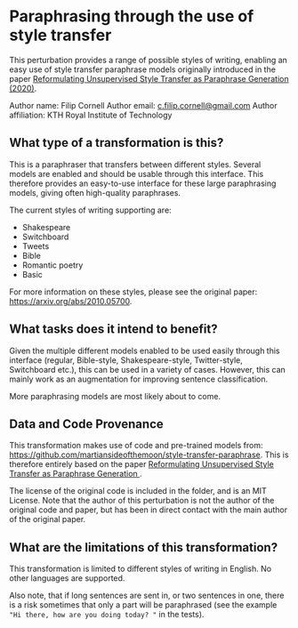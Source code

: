 # Paraphrasing through the use of style transfer

This perturbation provides a range of possible styles of writing, enabling an easy use of style transfer paraphrase models originally introduced in the paper [Reformulating Unsupervised Style Transfer as Paraphrase Generation (2020)](https://arxiv.org/abs/2010.05700).

Author name: Filip Cornell
Author email: c.filip.cornell@gmail.com
Author affiliation: KTH Royal Institute of Technology

## What type of a transformation is this?

This is a paraphraser that transfers between different styles. Several models are enabled and should be usable through this interface. This therefore provides an easy-to-use interface for these large paraphrasing models, giving often high-quality paraphrases.

The current styles of writing supporting are:

- Shakespeare
- Switchboard
- Tweets
- Bible
- Romantic poetry
- Basic

For more information on these styles, please see the original paper: https://arxiv.org/abs/2010.05700.

## What tasks does it intend to benefit?
Given the multiple different models enabled to be used easily through this interface (regular, Bible-style, Shakespeare-style, Twitter-style, Switchboard etc.), this can be used in a variety of cases. However, this can mainly work as an augmentation for improving sentence classification.

More paraphrasing models are most likely about to come.

## Data and Code Provenance
This transformation makes use of code and pre-trained models from: https://github.com/martiansideofthemoon/style-transfer-paraphrase. This is therefore entirely based on the paper [Reformulating Unsupervised Style Transfer as Paraphrase Generation
](https://arxiv.org/abs/2010.05700).

The license of the original code is included in the folder, and is an MIT License. Note that the author of this perturbation is not the author of the original code and paper, but has been in direct contact with the main author of the original paper.

## What are the limitations of this transformation?

This transformation is limited to different styles of writing in English. No other languages are supported.

Also note, that if long sentences are sent in, or two sentences in one, there is a risk sometimes that only a part will be paraphrased (see the example `"Hi there, how are you doing today? "` in the tests).


